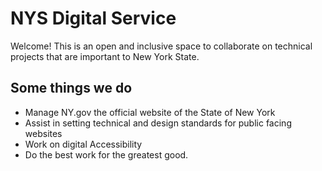 # NYS Digital Service
Welcome! This is an open and inclusive space to collaborate on technical projects that are important to New York State.

## Some things we do
- Manage NY.gov the official website of the State of New York
- Assist in setting technical and design standards for public facing websites
- Work on digital Accessibility
- Do the best work for the greatest good.

